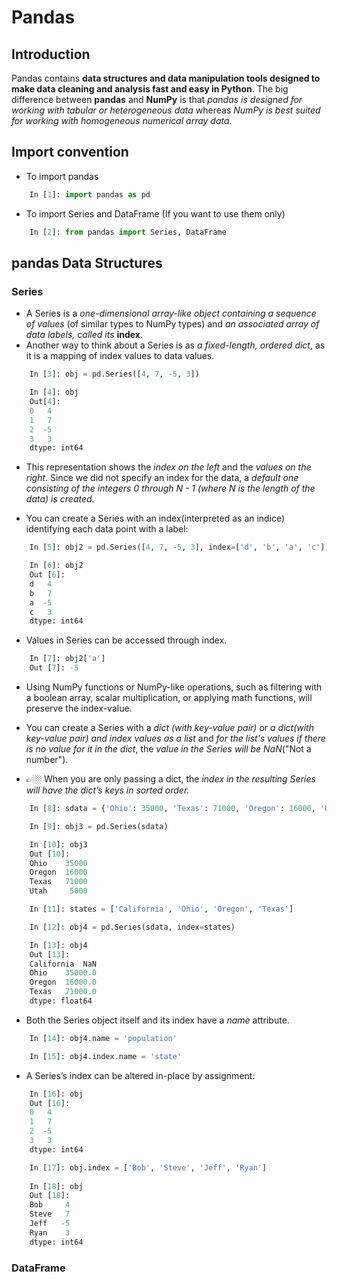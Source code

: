 # Pandas

## Introduction

Pandas contains **data structures and data manipulation tools designed to make data cleaning and analysis fast and easy in Python**.
The big difference between **pandas** and **NumPy** is that _pandas is designed for working with tabular or heterogeneous data_ whereas _NumPy is best suited for working with homogeneous numerical array data_.

## Import convention

- To import pandas

```python
    In [1]: import pandas as pd
```

- To import Series and DataFrame (If you want to use them only)

```python
    In [2]: from pandas import Series, DataFrame
```

## pandas Data Structures

### Series

- A Series is a _one-dimensional array-like object containing a sequence of values_ (of similar types to NumPy types) and _an associated array of data labels, called its_ **index**.
- Another way to think about a Series is as _a fixed-length, ordered dict_, as it is a mapping of index values to data values.

```python
    In [3]: obj = pd.Series([4, 7, -5, 3])

    In [4]: obj
    Out[4]:
    0   4
    1   7
    2  -5
    3   3
    dtype: int64
```

- This representation shows the _index on the left_ and the _values on the right_. Since we did not specify an index for the data, a _default one consisting of the integers 0 through N - 1 (where N is the length of the data) is created_.

- You can create a Series with an index(interpreted as an indice) identifying each data point with a label:

```python
    In [5]: obj2 = pd.Series([4, 7, -5, 3], index=['d', 'b', 'a', 'c'])

    In [6]: obj2
    Out [6]:
    d   4
    b   7
    a  -5
    c   3
    dtype: int64
```

- Values in Series can be accessed through index.

```python
    In [7]: obj2['a']
    Out [7]: -5
```

- Using NumPy functions or NumPy-like operations, such as filtering with a boolean array, scalar multiplication, or applying math functions, will preserve the index-value.

- You can create a Series with a _dict (with key-value pair)_ or _a dict(with key-value pair) and index values as a list_ and _for the list's values if there is no value for it in the dict_, the _value in the Series will be NaN_("Not a number").

- 👉🏼 When you are only passing a dict, the _index in the resulting Series will have the dict’s keys in sorted order._

```python
    In [8]: sdata = {'Ohio': 35000, 'Texas': 71000, 'Oregon': 16000, 'Utah': 5000}

    In [9]: obj3 = pd.Series(sdata)

    In [10]: obj3
    Out [10]:
    Ohio    35000
    Oregon  16000
    Texas   71000
    Utah     5000

    In [11]: states = ['California', 'Ohio', 'Oregon', 'Texas']

    In [12]: obj4 = pd.Series(sdata, index=states)

    In [13]: obj4
    Out [13]:
    California  NaN
    Ohio    35000.0
    Oregon  16000.0
    Texas   71000.0
    dtype: float64
```

- Both the Series object itself and its index have a _name_ attribute.

```python
    In [14]: obj4.name = 'population'

    In [15]: obj4.index.name = 'state'
```

- A Series’s index can be altered in-place by assignment:

```python
    In [16]: obj
    Out [16]:
    0   4
    1   7
    2  -5
    3   3
    dtype: int64

    In [17]: obj.index = ['Bob', 'Steve', 'Jeff', 'Ryan']
    
    In [18]: obj
    Out [18]:
    Bob     4
    Steve   7
    Jeff   -5
    Ryan    3
    dtype: int64
```

### DataFrame
